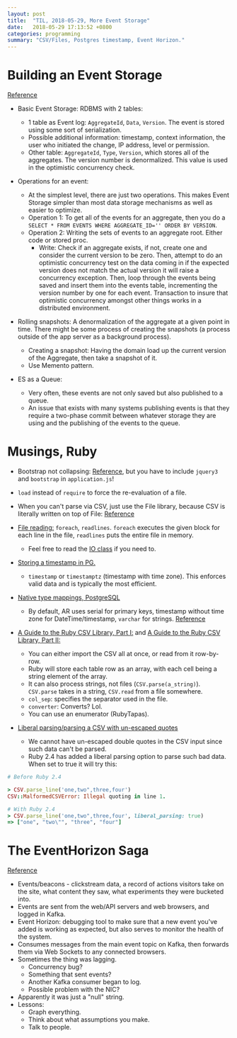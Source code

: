 ```yaml
---
layout: post
title:  "TIL, 2018-05-29, More Event Storage"
date:   2018-05-29 17:13:52 +0800
categories: programming
summary: "CSV/Files, Postgres timestamp, Event Horizon."
---
```


# Building an Event Storage
[Reference](https://cqrs.wordpress.com/documents/building-event-storage/)

- Basic Event Storage: RDBMS with 2 tables:
  - 1 table as Event log: `AggregateId`, `Data`, `Version`. The event is stored using some sort of serialization.
  - Possible additional information: timestamp, context information, the user who initiated the change, IP address, level or permission.
  - Other table: `AggregateId`, `Type`, `Version`, which stores all of the aggregates. The version number is denormalized. This value is used in the optimistic concurrency check.

- Operations for an event:
  - At the simplest level, there are just two operations. This makes Event Storage simpler than most data storage mechanisms as well as easier to optimize.
  - Operation 1: To get all of the events for an aggregate, then you do a `SELECT * FROM EVENTS WHERE AGGREGATE_ID='' ORDER BY VERSION`.
  - Operation 2: Writing the sets of events to an aggregate root. Either code or stored proc.
    - Write: Check if an aggregate exists, if not, create one and consider the current version to be zero. Then, attempt to do an optimistic concurrency test on the data coming in if the expected version does not match the actual version it will raise a concurrency exception. Then, loop through the events being saved and insert them into the events table, incrementing the version number by one for each event. Transaction to insure that optimistic concurrency amongst other things works in a distributed environment.

- Rolling snapshots: A denormalization of the aggregate at a given point in time. There might be some process of creating the snapshots (a process outside of the app server as a background process).
  - Creating a snapshot: Having the domain load up the current version of the Aggregate, then take a snapshot of it.
  - Use Memento pattern.

- ES as a Queue:
  - Very often, these events are not only saved but also published to a queue.
  - An issue that exists with many systems publishing events is that they require a two-phase commit between whatever storage they are using and the publishing of the events to the queue.

# Musings, Ruby

- Bootstrap not collapsing: [Reference](https://github.com/twbs/bootstrap-rubygem/issues/88), but you have to include `jquery3` and `bootstrap` in `application.js`!
- `load` instead of `require` to force the re-evaluation of a file.
- When you can't parse via CSV, just use the File library, because CSV is literally written on top of File: [Reference](https://ruby-doc.org/stdlib-2.0.0/libdoc/csv/rdoc/CSV.html#method-c-open)

- [File reading:](https://stackoverflow.com/questions/6012930/how-to-read-lines-of-a-file-in-ruby?) `foreach`, `readlines`. `foreach` executes the given block for each line in the file, `readlines` puts the entire file in memory.
  - Feel free to read the [IO class](https://ruby-doc.org/core-2.1.0/IO.html) if you need to.

- [Storing a timestamp in PG.](https://dba.stackexchange.com/questions/107475/how-to-best-store-a-timestamp-in-postgresql)
  - `timestamp` or `timestamptz` (timestamp with time zone). This enforces valid data and is typically the most efficient.

- [Native type mappings, PostgreSQL](https://medium.com/@frodsan/activerecord-better-native-types-mappings-for-postgresql-b5391d14ea68)
  - By default, AR uses serial for primary keys, timestamp without time zone for DateTime/timestamp, `varchar` for strings. [Reference](https://github.com/rails/rails/blob/v5.2.0/activerecord/lib/active_record/connection_adapters/postgresql_adapter.rb#L75..L116)

- [A Guide to the Ruby CSV Library, Part I:](https://www.sitepoint.com/guide-ruby-csv-library-part/) and [A Guide to the Ruby CSV Library, Part II:](https://www.sitepoint.com/guide-ruby-csv-library-part-2/)
  - You can either import the CSV all at once, or read from it row-by-row.
  - Ruby will store each table row as an array, with each cell being a string element of the array.
  - It can also process strings, not files (`CSV.parse(a_string)`). `CSV.parse` takes in a string, `CSV.read` from a file somewhere.
  - `col_sep`: specifies the separator used in the file.
  - `converter`: Converts? Lol.
  - You can use an enumerator (RubyTapas).


- [Liberal parsing/parsing a CSV with un-escaped quotes](https://blog.bigbinary.com/2016/11/22/ruby-2-4-introduces-liberal_parsing-option-for-parsing-bad-csv-data.html)
  - We cannot have un-escaped double quotes in the CSV input since such data can't be parsed.
  - Ruby 2.4 has added a liberal parsing option to parse such bad data. When set to true it will try this:

``` ruby
# Before Ruby 2.4

> CSV.parse_line('one,two",three,four')
CSV::MalformedCSVError: Illegal quoting in line 1.

# With Ruby 2.4
> CSV.parse_line('one,two",three,four', liberal_parsing: true)
=> ["one", "two\"", "three", "four"]
```

# The EventHorizon Saga
[Reference](https://codeascraft.com/2018/05/29/the-eventhorizon-saga/)

- Events/beacons - clickstream data, a record of actions visitors take on the site, what content they saw, what experiments they were bucketed into.
- Events are sent from the web/API servers and web browsers, and logged in Kafka.
- Event Horizon: debugging tool to make sure that a new event you've added is working as expected, but also serves to monitor the health of the system.
- Consumes messages from the main event topic on Kafka, then forwards them via Web Sockets to any connected browsers.
- Sometimes the thing was lagging.
  - Concurrency bug?
  - Something that sent events?
  - Another Kafka consumer began to log.
  - Possible problem with the NIC?
- Apparently it was just a "null" string.
- Lessons:
  - Graph everything.
  - Think about what assumptions you make.
  - Talk to people.

